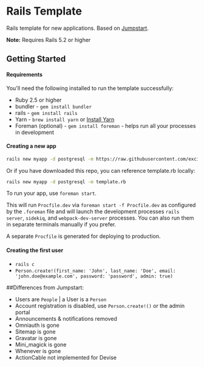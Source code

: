 # Rails Template

Rails template for new applications. Based on [Jumpstart](https://github.com/excid3/jumpstart).

**Note:** Requires Rails 5.2 or higher

## Getting Started

#### Requirements

You'll need the following installed to run the template successfully:

* Ruby 2.5 or higher
* bundler - `gem install bundler`
* rails - `gem install rails`
* Yarn - `brew install yarn` or [Install Yarn](https://yarnpkg.com/en/docs/install)
* Foreman (optional) - `gem install foreman` - helps run all your
  processes in development

#### Creating a new app

```bash
rails new myapp -d postgresql -m https://raw.githubusercontent.com/excid3/jumpstart/master/template.rb
```

Or if you have downloaded this repo, you can reference template.rb locally:

```bash
rails new myapp -d postgresql -m template.rb
```

To run your app, use `foreman start`.

This will run `Procfile.dev` via `foreman start -f Procfile.dev` as configured by the `.foreman` file and will launch the development processes `rails server`, `sidekiq`, and `webpack-dev-server` processes. You can also run them in separate terminals manually if you prefer.

A separate `Procfile` is generated for deploying to production.


#### Creating the first user
* `rails c`
* `Person.create!(first_name: 'John', last_name: 'Doe', email: 'john.doe@example.com', password: 'password', admin: true)`

##Differences from Jumpstart:
* Users are `People` | a User is a `Person`
* Account registration is disabled, use `Person.create!()` or the admin portal
* Announcements & notifications removed
* Omniauth is gone
* Sitemap is gone
* Gravatar is gone
* Mini_magick is gone
* Whenever is gone
* ActionCable not implemented for Devise